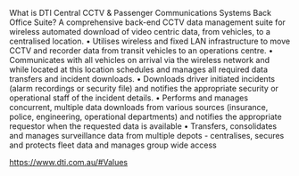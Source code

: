 What is DTI Central CCTV & Passenger Communications Systems Back Office Suite?
A comprehensive back-end CCTV data management suite for wireless automated download of video centric data, from vehicles, to a centralised location.
• Utilises wireless and fixed LAN infrastructure to move CCTV and recorder data from transit vehicles to an operations centre.
• Communicates with all vehicles on arrival via the wireless network and while located at this location schedules and manages all required data transfers and incident downloads.
• Downloads driver initiated incidents (alarm recordings or security file) and notifies the appropriate security or operational staff of the incident details.
• Performs and manages concurrent, multiple data downloads from various sources (insurance, police, engineering, operational departments) and notifies the appropriate requestor when the requested data is available
• Transfers, consolidates and manages surveillance data from multiple depots - centralises, secures and protects fleet data and manages group wide access


https://www.dti.com.au/#Values
